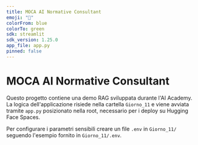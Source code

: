 ```yaml
---
title: MOCA AI Normative Consultant
emoji: "🤖"
colorFrom: blue
colorTo: green
sdk: streamlit
sdk_version: 1.25.0
app_file: app.py
pinned: false
---
```


# MOCA AI Normative Consultant

Questo progetto contiene una demo RAG sviluppata durante l'AI Academy.
La logica dell'applicazione risiede nella cartella `Giorno_11` e viene
avviata tramite `app.py` posizionato nella root, necessario per i
deploy su Hugging Face Spaces.

Per configurare i parametri sensibili creare un file `.env` in
`Giorno_11/` seguendo l'esempio fornito in `Giorno_11/.env`.
